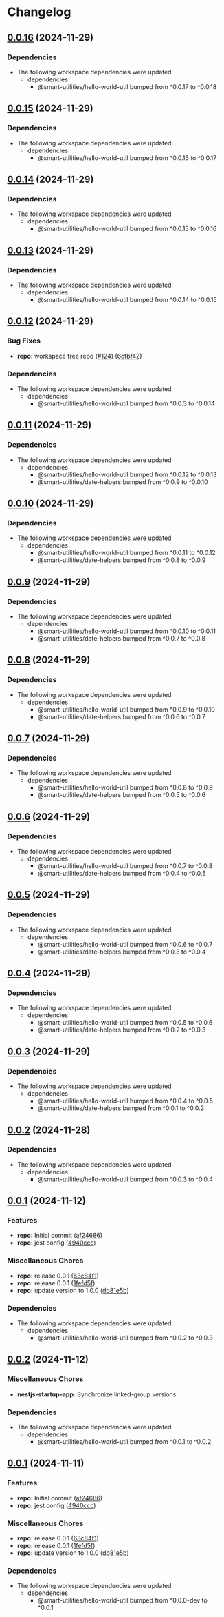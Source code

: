 # Changelog

## [0.0.16](https://github.com/iamzaker/sample-release-please-manifest/compare/nestjs-startup-app@v0.0.15...nestjs-startup-app@v0.0.16) (2024-11-29)


### Dependencies

* The following workspace dependencies were updated
  * dependencies
    * @smart-utilities/hello-world-util bumped from ^0.0.17 to ^0.0.18

## [0.0.15](https://github.com/iamzaker/sample-release-please-manifest/compare/nestjs-startup-app@v0.0.14...nestjs-startup-app@v0.0.15) (2024-11-29)


### Dependencies

* The following workspace dependencies were updated
  * dependencies
    * @smart-utilities/hello-world-util bumped from ^0.0.16 to ^0.0.17

## [0.0.14](https://github.com/iamzaker/sample-release-please-manifest/compare/nestjs-startup-app@v0.0.13...nestjs-startup-app@v0.0.14) (2024-11-29)


### Dependencies

* The following workspace dependencies were updated
  * dependencies
    * @smart-utilities/hello-world-util bumped from ^0.0.15 to ^0.0.16

## [0.0.13](https://github.com/iamzaker/sample-release-please-manifest/compare/nestjs-startup-app@v0.0.12...nestjs-startup-app@v0.0.13) (2024-11-29)


### Dependencies

* The following workspace dependencies were updated
  * dependencies
    * @smart-utilities/hello-world-util bumped from ^0.0.14 to ^0.0.15

## [0.0.12](https://github.com/iamzaker/sample-release-please-manifest/compare/nestjs-startup-app@v0.0.11...nestjs-startup-app@v0.0.12) (2024-11-29)


### Bug Fixes

* **repo:** workspace free repo ([#124](https://github.com/iamzaker/sample-release-please-manifest/issues/124)) ([6cfbf42](https://github.com/iamzaker/sample-release-please-manifest/commit/6cfbf42b293cb222887bf291a96b61930b1f5921))


### Dependencies

* The following workspace dependencies were updated
  * dependencies
    * @smart-utilities/hello-world-util bumped from ^0.0.3 to ^0.0.14

## [0.0.11](https://github.com/iamzaker/sample-release-please-manifest/compare/nestjs-startup-app@v0.0.10...nestjs-startup-app@v0.0.11) (2024-11-29)


### Dependencies

* The following workspace dependencies were updated
  * dependencies
    * @smart-utilities/hello-world-util bumped from ^0.0.12 to ^0.0.13
    * @smart-utilities/date-helpers bumped from ^0.0.9 to ^0.0.10

## [0.0.10](https://github.com/iamzaker/sample-release-please-manifest/compare/nestjs-startup-app@v0.0.9...nestjs-startup-app@v0.0.10) (2024-11-29)


### Dependencies

* The following workspace dependencies were updated
  * dependencies
    * @smart-utilities/hello-world-util bumped from ^0.0.11 to ^0.0.12
    * @smart-utilities/date-helpers bumped from ^0.0.8 to ^0.0.9

## [0.0.9](https://github.com/iamzaker/sample-release-please-manifest/compare/nestjs-startup-app@v0.0.8...nestjs-startup-app@v0.0.9) (2024-11-29)


### Dependencies

* The following workspace dependencies were updated
  * dependencies
    * @smart-utilities/hello-world-util bumped from ^0.0.10 to ^0.0.11
    * @smart-utilities/date-helpers bumped from ^0.0.7 to ^0.0.8

## [0.0.8](https://github.com/iamzaker/sample-release-please-manifest/compare/nestjs-startup-app@v0.0.7...nestjs-startup-app@v0.0.8) (2024-11-29)


### Dependencies

* The following workspace dependencies were updated
  * dependencies
    * @smart-utilities/hello-world-util bumped from ^0.0.9 to ^0.0.10
    * @smart-utilities/date-helpers bumped from ^0.0.6 to ^0.0.7

## [0.0.7](https://github.com/iamzaker/sample-release-please-manifest/compare/nestjs-startup-app@v0.0.6...nestjs-startup-app@v0.0.7) (2024-11-29)


### Dependencies

* The following workspace dependencies were updated
  * dependencies
    * @smart-utilities/hello-world-util bumped from ^0.0.8 to ^0.0.9
    * @smart-utilities/date-helpers bumped from ^0.0.5 to ^0.0.6

## [0.0.6](https://github.com/iamzaker/sample-release-please-manifest/compare/nestjs-startup-app@v0.0.5...nestjs-startup-app@v0.0.6) (2024-11-29)


### Dependencies

* The following workspace dependencies were updated
  * dependencies
    * @smart-utilities/hello-world-util bumped from ^0.0.7 to ^0.0.8
    * @smart-utilities/date-helpers bumped from ^0.0.4 to ^0.0.5

## [0.0.5](https://github.com/iamzaker/sample-release-please-manifest/compare/nestjs-startup-app@v0.0.4...nestjs-startup-app@v0.0.5) (2024-11-29)


### Dependencies

* The following workspace dependencies were updated
  * dependencies
    * @smart-utilities/hello-world-util bumped from ^0.0.6 to ^0.0.7
    * @smart-utilities/date-helpers bumped from ^0.0.3 to ^0.0.4

## [0.0.4](https://github.com/iamzaker/sample-release-please-manifest/compare/nestjs-startup-app@v0.0.3...nestjs-startup-app@v0.0.4) (2024-11-29)


### Dependencies

* The following workspace dependencies were updated
  * dependencies
    * @smart-utilities/hello-world-util bumped from ^0.0.5 to ^0.0.6
    * @smart-utilities/date-helpers bumped from ^0.0.2 to ^0.0.3

## [0.0.3](https://github.com/iamzaker/sample-release-please-manifest/compare/nestjs-startup-app@v0.0.2...nestjs-startup-app@v0.0.3) (2024-11-29)


### Dependencies

* The following workspace dependencies were updated
  * dependencies
    * @smart-utilities/hello-world-util bumped from ^0.0.4 to ^0.0.5
    * @smart-utilities/date-helpers bumped from ^0.0.1 to ^0.0.2

## [0.0.2](https://github.com/iamzaker/sample-release-please-manifest/compare/nestjs-startup-app@v0.0.1...nestjs-startup-app@v0.0.2) (2024-11-28)


### Dependencies

* The following workspace dependencies were updated
  * dependencies
    * @smart-utilities/hello-world-util bumped from ^0.0.3 to ^0.0.4

## [0.0.1](https://github.com/iamzaker/sample-release-please-manifest/compare/nestjs-startup-app-v0.0.2...nestjs-startup-app@v0.0.1) (2024-11-12)


### Features

* **repo:** Initial commit ([af24686](https://github.com/iamzaker/sample-release-please-manifest/commit/af24686d09991c5b6e5be3196a4d5a446d67d5d0))
* **repo:** jest config ([4940ccc](https://github.com/iamzaker/sample-release-please-manifest/commit/4940ccc2b14d8f9bfba6bc2357cc7029edb559e9))


### Miscellaneous Chores

* **repo:** release 0.0.1 ([63c84f1](https://github.com/iamzaker/sample-release-please-manifest/commit/63c84f1f9b18083f3f7948aa1493b9fec5f5e938))
* **repo:** release 0.0.1 ([1fefd5f](https://github.com/iamzaker/sample-release-please-manifest/commit/1fefd5f0a9e31e25500a8b3183c776c8a23e4613))
* **repo:** update version to 1.0.0 ([db81e5b](https://github.com/iamzaker/sample-release-please-manifest/commit/db81e5b0c8daa4abaa20ebffa56221d27c7e68c4))


### Dependencies

* The following workspace dependencies were updated
  * dependencies
    * @smart-utilities/hello-world-util bumped from ^0.0.2 to ^0.0.3

## [0.0.2](https://github.com/iamzaker/sample-release-please-manifest/compare/nestjs-startup-app@v0.0.1...nestjs-startup-app@v0.0.2) (2024-11-12)


### Miscellaneous Chores

* **nestjs-startup-app:** Synchronize linked-group versions


### Dependencies

* The following workspace dependencies were updated
  * dependencies
    * @smart-utilities/hello-world-util bumped from ^0.0.1 to ^0.0.2

## [0.0.1](https://github.com/iamzaker/sample-release-please-manifest/compare/nestjs-startup-app-v0.0.1...nestjs-startup-app@v0.0.1) (2024-11-11)


### Features

* **repo:** Initial commit ([af24686](https://github.com/iamzaker/sample-release-please-manifest/commit/af24686d09991c5b6e5be3196a4d5a446d67d5d0))
* **repo:** jest config ([4940ccc](https://github.com/iamzaker/sample-release-please-manifest/commit/4940ccc2b14d8f9bfba6bc2357cc7029edb559e9))


### Miscellaneous Chores

* **repo:** release 0.0.1 ([63c84f1](https://github.com/iamzaker/sample-release-please-manifest/commit/63c84f1f9b18083f3f7948aa1493b9fec5f5e938))
* **repo:** release 0.0.1 ([1fefd5f](https://github.com/iamzaker/sample-release-please-manifest/commit/1fefd5f0a9e31e25500a8b3183c776c8a23e4613))
* **repo:** update version to 1.0.0 ([db81e5b](https://github.com/iamzaker/sample-release-please-manifest/commit/db81e5b0c8daa4abaa20ebffa56221d27c7e68c4))


### Dependencies

* The following workspace dependencies were updated
  * dependencies
    * @smart-utilities/hello-world-util bumped from ^0.0.0-dev to ^0.0.1
